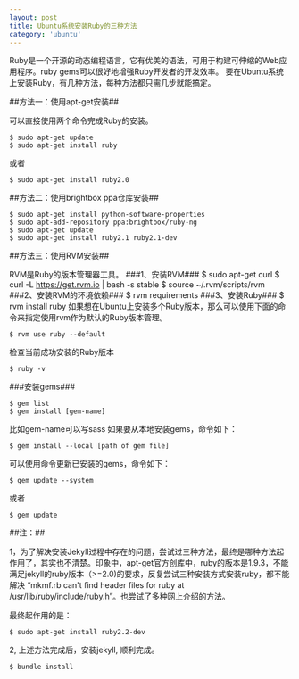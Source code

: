 ```yaml
---
layout: post
title: Ubuntu系统安装Ruby的三种方法
category: 'ubuntu'
---
```


Ruby是一个开源的动态编程语言，它有优美的语法，可用于构建可伸缩的Web应用程序。ruby gems可以很好地增强Ruby开发者的开发效率。
要在Ubuntu系统上安装Ruby，有几种方法，每种方法都只需几步就能搞定。

##方法一：使用apt-get安装##

可以直接使用两个命令完成Ruby的安装。

    $ sudo apt-get update
    $ sudo apt-get install ruby
或者

    $ sudo apt-get install ruby2.0

##方法二：使用brightbox ppa仓库安装##

    $ sudo apt-get install python-software-properties
    $ sudo apt-add-repository ppa:brightbox/ruby-ng
    $ sudo apt-get update
    $ sudo apt-get install ruby2.1 ruby2.1-dev

##方法三：使用RVM安装##

RVM是Ruby的版本管理器工具。
###1、安装RVM###
    $ sudo apt-get curl
    $ curl -L https://get.rvm.io | bash -s stable
    $ source ~/.rvm/scripts/rvm
###2、安装RVM的环境依赖###
    $ rvm requirements
###3、安装Ruby###
    $ rvm install ruby
如果想在Ubuntu上安装多个Ruby版本，那么可以使用下面的命令来指定使用rvm作为默认的Ruby版本管理。

    $ rvm use ruby --default
检查当前成功安装的Ruby版本

    $ ruby -v
###安装gems###

    $ gem list
    $ gem install [gem-name]
比如gem-name可以写sass
如果要从本地安装gems，命令如下：

    $ gem install --local [path of gem file]
可以使用命令更新已安装的gems，命令如下：

    $ gem update --system
或者

    $ gem update

##注：##

1，为了解决安装Jekyll过程中存在的问题，尝试过三种方法，最终是哪种方法起作用了，其实也不清楚。印象中，apt-get官方创库中，ruby的版本是1.9.3，不能满足jekyll的ruby版本（>=2.0)的要求，反复尝试三种安装方式安装ruby，都不能解决 “mkmf.rb can't find header files for ruby at /usr/lib/ruby/include/ruby.h”。也尝试了多种网上介绍的方法。

最终起作用的是：

    $ sudo apt-get install ruby2.2-dev

2, 上述方法完成后，安装jekyll, 顺利完成。

    $ bundle install
